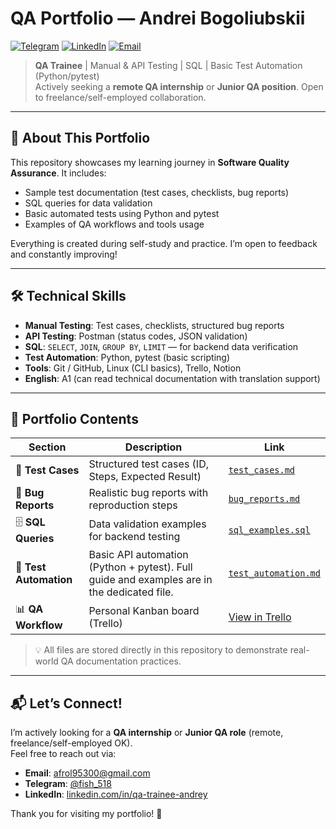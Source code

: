 # QA Portfolio — Andrei Bogoliubskii

[![Telegram](https://img.shields.io/badge/Telegram-@fish_518-0088cc?logo=telegram)](https://t.me/fish_518)
[![LinkedIn](https://img.shields.io/badge/LinkedIn-Profile-0077B5?logo=linkedin)](https://linkedin.com/in/qa-trainee-andrey)
[![Email](https://img.shields.io/badge/Email-afrol95300@gmail.com-D14836?logo=gmail)](mailto:afrol95300@gmail.com)

> **QA Trainee** | Manual & API Testing | SQL | Basic Test Automation (Python/pytest)  
> Actively seeking a **remote QA internship** or **Junior QA position**. Open to freelance/self-employed collaboration.

---

## 🎯 About This Portfolio

This repository showcases my learning journey in **Software Quality Assurance**. It includes:
- Sample test documentation (test cases, checklists, bug reports)
- SQL queries for data validation
- Basic automated tests using Python and pytest
- Examples of QA workflows and tools usage

Everything is created during self-study and practice. I’m open to feedback and constantly improving!

---

## 🛠️ Technical Skills

- **Manual Testing**: Test cases, checklists, structured bug reports  
- **API Testing**: Postman (status codes, JSON validation)  
- **SQL**: `SELECT`, `JOIN`, `GROUP BY`, `LIMIT` — for backend data verification  
- **Test Automation**: Python, pytest (basic scripting)  
- **Tools**: Git / GitHub, Linux (CLI basics), Trello, Notion  
- **English**: A1 (can read technical documentation with translation support)

---

## 📂 Portfolio Contents

| Section | Description | Link |
|--------|-------------|------|
| 📝 **Test Cases** | Structured test cases (ID, Steps, Expected Result) | [`test_cases.md`](test_cases.md) |
| 🐞 **Bug Reports** | Realistic bug reports with reproduction steps | [`bug_reports.md`](bug_reports.md) |
| 🗄️ **SQL Queries** | Data validation examples for backend testing | [`sql_examples.sql`](sql_examples.sql) |
| 🤖 **Test Automation** | Basic API automation (Python + pytest). Full guide and examples are in the dedicated file. | [`test_automation.md`](test_automation.md) |
| 📊 **QA Workflow** | Personal Kanban board (Trello) | [View in Trello](https://tinyurl.com/3f8mt544) |

> 💡 All files are stored directly in this repository to demonstrate real-world QA documentation practices.

---

## 📬 Let’s Connect!

I’m actively looking for a **QA internship** or **Junior QA role** (remote, freelance/self-employed OK).  
Feel free to reach out via:

- **Email**: [afrol95300@gmail.com](mailto:afrol95300@gmail.com)  
- **Telegram**: [@fish_518](https://t.me/fish_518)  
- **LinkedIn**: [linkedin.com/in/qa-trainee-andrey](https://linkedin.com/in/qa-trainee-andrey)

Thank you for visiting my portfolio! 🙌